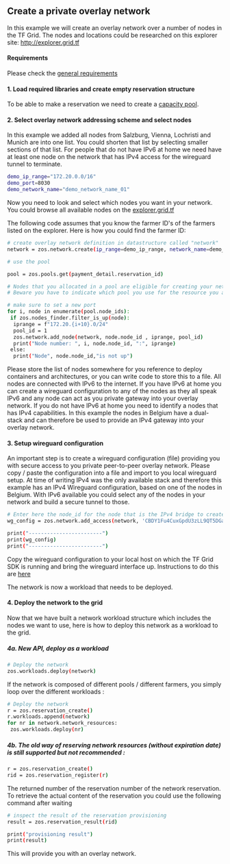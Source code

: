 ## Create a private overlay network

In this example we will create an overlay network over a number of nodes in the TF Grid. The nodes and locations could be researched on this explorer site: http://explorer.grid.tf


#### Requirements

Please check the [general requirements](code.md)

#### 1. Load required libraries and create empty reservation structure

To be able to make a reservation we need to create a [capacity pool](code_pool.md).

#### 2. Select overlay network addressing scheme and select nodes

In this example we added all nodes from Salzburg, Vienna, Lochristi and Munich are into one list. You could shorten that list by selecting smaller sections of that list. For people that do not have IPv6 at home we need have at least one node on the network that has IPv4 access for the wireguard tunnel to terminate.


```bash
demo_ip_range="172.20.0.0/16"
demo_port=8030
demo_network_name="demo_network_name_01"
```

Now you need to look and select which nodes you want in your network. You could browse all available nodes on the [explorer.grid.tf](https://explorer.grid.tf/)

The following code assumes that you know the farmer ID's of the farmers listed on the explorer. Here is how you could find the farmer ID:

```bash
# create overlay network definition in datastructure called "network"
network = zos.network.create(ip_range=demo_ip_range, network_name=demo_network_name)

# use the pool

pool = zos.pools.get(payment_detail.reservation_id)

# Nodes that you allocated in a pool are eligible for creating your network
# Beware you have to indicate which pool you use for the resource you add to the network

# make sure to set a new port
for i, node in enumerate(pool.node_ids):
 if zos.nodes_finder.filter_is_up(node):
  iprange = f"172.20.{i+10}.0/24"
  pool_id = 1
  zos.network.add_node(network, node.node_id , iprange, pool_id)
  print("Node number: ", i, node.node_id, ":", iprange)
 else:
  print("Node", node.node_id,"is not up")
```

Please store the list of nodes somewhere for you reference to deploy containers and architectures, or you can write code to store this to a file. All nodes are connected with IPv6 to the internet. If you have IPv6 at home you can create a wireguard configuration to any of the nodes as they all speak IPv6 and any node can act as you private gateway into your overlay network. If you do not have IPv6 at home you need to identify a nodes that has IPv4 capabilities. In this example the nodes in Belgium have a dual-stack and can therefore be used to provide an IPv4 gateway into your overlay network.

#### 3. Setup wireguard configuration

An important step is to create a wireguard configuration (file) providing you with secure access to you private peer-to-peer overlay network. Please copy / paste the configuration into a file and import to you local wireguard setup. At time of writing IPv4 was the only available stack and therefore this example has an IPv4 Wireguard configuration, based on one of the nodes in Belgium. With IPv6 available you could select any of the nodes in your network and build a secure tunnel to those.


```bash
# Enter here the node_id for the node that is the IPv4 bridge to create the wireguard config.
wg_config = zos.network.add_access(network, 'CBDY1Fu4CuxGpdU3zLL9QT5DGaRkxjpuJmzV6V5CBWg4', '172.20.100.0/24', ipv4=True)

print("------------------------")
print(wg_config)
print("------------------------")
```

Copy the wireguard configuration to your local host on which the TF Grid SDK is running and bring the wireguard interface up. Instructions to do this are [here](https://www.wireguard.com/quickstart/)

The network is now a workload that needs to be deployed.

#### 4. Deploy the network to the grid

Now that we have built a network workload structure which includes the nodes we want to use, here is how to deploy this network as a workload to the grid.

##### 4a. New API, deploy as a workload

```bash
# Deploy the network
zos.workloads.deploy(network)
```

If the network is composed of different pools / different farmers, you simply loop over the different workloads :

```bash
# Deploy the network
r = zos.reservation_create()
r.workloads.append(network)
for nr in network.network_resources:
 zos.workloads.deploy(nr)
```

##### 4b. The old way of reserving network resources (without expiration date) is still supported but not recommended :

```bash
r = zos.reservation_create()
rid = zos.reservation_register(r)
```

The returned number of the reservation number of the network reservation. To retrieve the actual content of the reservation you could use the following command after waiting


```bash
# inspect the result of the reservation provisioning
result = zos.reservation_result(rid)

print("provisioning result")
print(result)
```

This will provide you with an overlay network.
